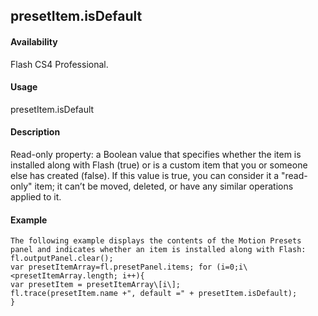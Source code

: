 ## presetItem.isDefault

#### Availability

Flash CS4 Professional.

#### Usage

presetItem.isDefault

#### Description

Read-only property: a Boolean value that specifies whether the item is installed along with Flash (true) or is a custom item that you or someone else has created (false). If this value is true, you can consider it a "read-only" item; it can’t be moved, deleted, or have any similar operations applied to it.

#### Example

```
The following example displays the contents of the Motion Presets panel and indicates whether an item is installed along with Flash:
fl.outputPanel.clear();
var presetItemArray=fl.presetPanel.items; for (i=0;i\<presetItemArray.length; i++){
var presetItem = presetItemArray\[i\];
fl.trace(presetItem.name +", default =" + presetItem.isDefault);
}

```